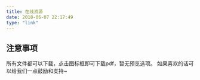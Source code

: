 ```yaml
---
title: 在线资源
date: 2018-06-07 22:17:49
type: "link"
---
```

## 注意事项
所有文件都可以下载，点击图标框即可下载pdf，暂无预览选项。
如果喜欢的话可以给我们一点鼓励和支持~